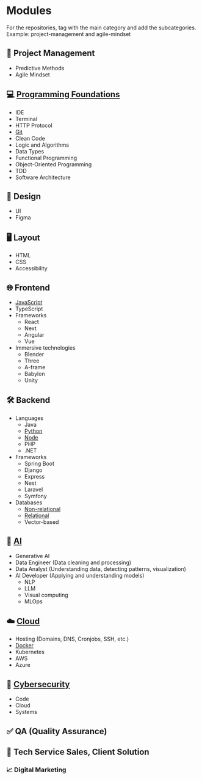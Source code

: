 # Modules

For the repositories, tag with the main category and add the subcategories. Example: project-management and agile-mindset

## 📂 Project Management
   - Predictive Methods
   - Agile Mindset

## 💻 [Programming Foundations](https://github.com/orgs/Factoria-F5-dev/repositories?q=topic:programming-foundations)
   - IDE
   - Terminal
   - HTTP Protocol
   - [Git](https://github.com/orgs/Factoria-F5-dev/repositories?q=topic:git)
   - Clean Code
   - Logic and Algorithms
   - Data Types
   - Functional Programming
   - Object-Oriented Programming
   - TDD
   - Software Architecture

## 🎨 Design
   - UI
   - Figma

## 🖥️ Layout
   - HTML
   - CSS
   - Accessibility

## 🌐 Frontend
   - [JavaScript](https://github.com/orgs/Factoria-F5-dev/repositories?q=topic:javascript)
   - TypeScript
   - Frameworks
     - React
     - Next
     - Angular
     - Vue
   - Immersive technologies
     - Blender
     - Three
     - A-frame
     - Babylon
     - Unity

## 🛠️ Backend
   - Languages
     - Java
     - [Python](https://github.com/orgs/Factoria-F5-dev/repositories?q=topic:python)
     - [Node](https://github.com/orgs/Factoria-F5-dev/repositories?q=topic:node)
     - PHP
     - .NET
   - Frameworks
     - Spring Boot
     - Django
     - Express
     - Nest
     - Laravel
     - Symfony
   - Databases
     - [Non-relational](https://github.com/orgs/Factoria-F5-dev/repositories?q=topic:no-relational)
     - [Relational](https://github.com/orgs/Factoria-F5-dev/repositories?q=topic:relational)
     - Vector-based

## 🤖 [AI](https://github.com/orgs/Factoria-F5-dev/repositories?q=topic:ai)
   - Generative AI
   - Data Engineer (Data cleaning and processing)
   - Data Analyst (Understanding data, detecting patterns, visualization)
   - AI Developer (Applying and understanding models)
     - NLP
     - LLM
     - Visual computing
     - MLOps

## ☁️ [Cloud](https://github.com/orgs/Factoria-F5-dev/repositories?q=topic:cloud)
   - Hosting (Domains, DNS, Cronjobs, SSH, etc.)
   - [Docker](https://github.com/orgs/Factoria-F5-dev/repositories?q=topic:docker)
   - Kubernetes
   - AWS
   - Azure

## 🔐 [Cybersecurity](https://github.com/orgs/Factoria-F5-dev/repositories?q=topic%3Acybersecurity)
   - Code
   - Cloud
   - Systems

## ✅ QA (Quality Assurance)

## 💼 Tech Service Sales, Client Solution

### 📈 Digital Marketing

